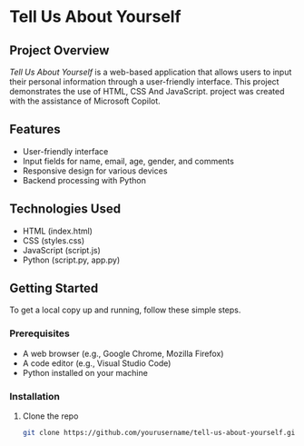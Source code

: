 # Tell Us About Yourself

## Project Overview
*Tell Us About Yourself* is a web-based application that allows users to input their personal information through a user-friendly interface. This project demonstrates the use of HTML, CSS And JavaScript. project was created with the assistance of Microsoft Copilot.

## Features
- User-friendly interface
- Input fields for name, email, age, gender, and comments
- Responsive design for various devices
- Backend processing with Python

## Technologies Used
- HTML (index.html)
- CSS (styles.css)
- JavaScript (script.js)
- Python (script.py, app.py)

## Getting Started
To get a local copy up and running, follow these simple steps.

### Prerequisites
- A web browser (e.g., Google Chrome, Mozilla Firefox)
- A code editor (e.g., Visual Studio Code)
- Python installed on your machine

### Installation
1. Clone the repo
   ```sh
   git clone https://github.com/yourusername/tell-us-about-yourself.git 
